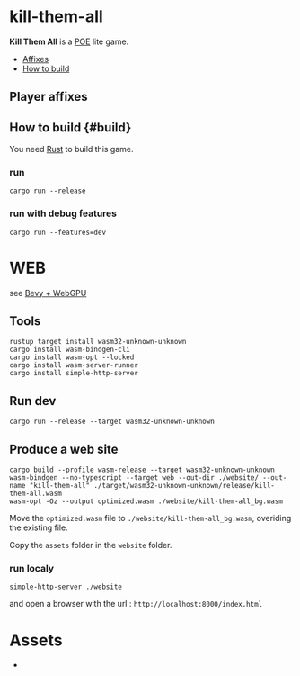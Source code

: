 # kill-them-all

**Kill Them All** is a [POE](https://www.pathofexile.com/) lite game.

- [Affixes](#affixes)
- [How to build](#build)

## Player affixes


## How to build {#build}

You need [Rust](https://www.rust-lang.org/) to build this game.

### run 
```shell
cargo run --release
```

### run with debug features
```shell
cargo run --features=dev
```

# WEB

see [Bevy + WebGPU](https://bevyengine.org/news/bevy-webgpu/)

## Tools

```shell
rustup target install wasm32-unknown-unknown
cargo install wasm-bindgen-cli
cargo install wasm-opt --locked
cargo install wasm-server-runner
cargo install simple-http-server
```

## Run dev

```shell
cargo run --release --target wasm32-unknown-unknown
```

## Produce a web site

```shell
cargo build --profile wasm-release --target wasm32-unknown-unknown
wasm-bindgen --no-typescript --target web --out-dir ./website/ --out-name "kill-them-all" ./target/wasm32-unknown-unknown/release/kill-them-all.wasm
wasm-opt -Oz --output optimized.wasm ./website/kill-them-all_bg.wasm
```
Move the `optimized.wasm` file to `./website/kill-them-all_bg.wasm`, overiding the existing file.

Copy the `assets` folder in the `website` folder.

### run localy

```shell
simple-http-server ./website
```

and open a browser with the url : `http://localhost:8000/index.html`

# Assets

- 